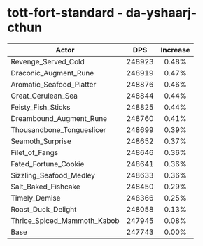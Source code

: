 # tott-fort-standard - da-yshaarj-cthun
| Actor | DPS | Increase |
|---|:---:|:---:|
|Revenge_Served_Cold|248923|0.48%|
|Draconic_Augment_Rune|248919|0.47%|
|Aromatic_Seafood_Platter|248876|0.46%|
|Great_Cerulean_Sea|248844|0.44%|
|Feisty_Fish_Sticks|248825|0.44%|
|Dreambound_Augment_Rune|248760|0.41%|
|Thousandbone_Tongueslicer|248699|0.39%|
|Seamoth_Surprise|248652|0.37%|
|Filet_of_Fangs|248646|0.36%|
|Fated_Fortune_Cookie|248641|0.36%|
|Sizzling_Seafood_Medley|248633|0.36%|
|Salt_Baked_Fishcake|248450|0.29%|
|Timely_Demise|248366|0.25%|
|Roast_Duck_Delight|248058|0.13%|
|Thrice_Spiced_Mammoth_Kabob|247945|0.08%|
|Base|247743|0.00%|
